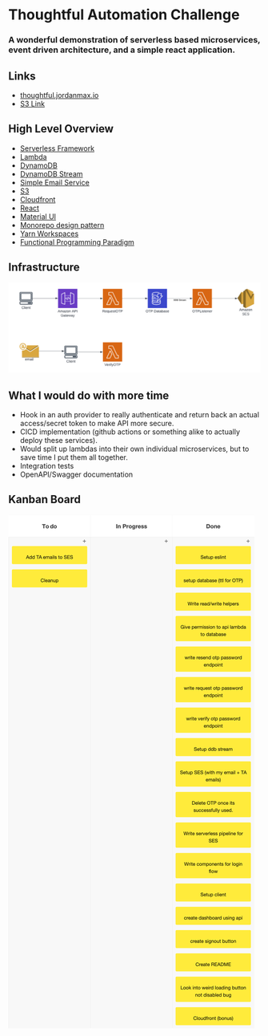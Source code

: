 # Thoughtful Automation Challenge

### A wonderful demonstration of serverless based microservices, event driven architecture, and a simple react application.
## Links
* [thoughtful.jordanmax.io](http://thoughtful.jordanmax.io)
* [S3 Link](http://client-dev-bucket.s3-website.us-east-2.amazonaws.com/)
## High Level Overview
* [Serverless Framework](https://serverless.com)
* [Lambda](https://aws.amazon.com/lambda)
* [DynamoDB](https://aws.amazon.com/dynamodb/)
* [DynamoDB Stream](https://docs.aws.amazon.com/amazondynamodb/latest/developerguide/streamsmain.html)
* [Simple Email Service](https://aws.amazon.com/ses/)
* [S3](https://aws.amazon.com/s3/)
* [Cloudfront](https://aws.amazon.com/cloudfront/)
* [React](https://reactjs.org/)
* [Material UI](https://mui.com/)
* [Monorepo design pattern](https://semaphoreci.com/blog/what-is-monorepo)
* [Yarn Workspaces](https://classic.yarnpkg.com/lang/en/docs/workspaces/)
* [Functional Programming Paradigm](https://en.wikipedia.org/wiki/Functional_programming#:~:text=In%20computer%20science%2C%20functional%20programming,by%20applying%20and%20composing%20functions)

## Infrastructure
![LucidChart Diagram](assets/images/lucid.png?raw=true "LucidChart Diagram")

## What I would do with more time
* Hook in an auth provider to really authenticate and return back an actual access/secret token to make API more secure.
* CICD implementation (github actions or something alike to actually deploy these services).
* Would split up lambdas into their own individual microservices, but to save time I put them all together.
* Integration tests
* OpenAPI/Swagger documentation
## Kanban Board
![Kanban Board](assets/images/kanban.png?raw=true "Kanban Board")
